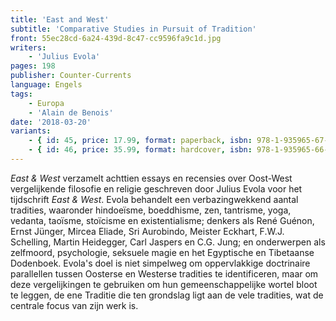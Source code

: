 ```yaml
---
title: 'East and West'
subtitle: 'Comparative Studies in Pursuit of Tradition'
front: 55ec28cd-6a24-439d-8c47-cc9596fa9c1d.jpg
writers:
    - 'Julius Evola'
pages: 198
publisher: Counter-Currents
language: Engels
tags:
    - Europa
    - 'Alain de Benois'
date: '2018-03-20'
variants:
    - { id: 45, price: 17.99, format: paperback, isbn: 978-1-935965-67-1 }
    - { id: 46, price: 35.99, format: hardcover, isbn: 978-1-935965-66-4 }
---
```


*East & West* verzamelt achttien essays en recensies over Oost-West vergelijkende filosofie en religie geschreven door Julius Evola voor het tijdschrift *East & West*. Evola behandelt een verbazingwekkend aantal tradities, waaronder hindoeïsme, boeddhisme, zen, tantrisme, yoga, vedanta, taoïsme, stoïcisme en existentialisme; denkers als René Guénon, Ernst Jünger, Mircea Eliade, Sri Aurobindo, Meister Eckhart, F.W.J. Schelling, Martin Heidegger, Carl Jaspers en C.G. Jung; en onderwerpen als zelfmoord, psychologie, seksuele magie en het Egyptische en Tibetaanse Dodenboek. Evola's doel is niet simpelweg om oppervlakkige doctrinaire parallellen tussen Oosterse en Westerse tradities te identificeren, maar om deze vergelijkingen te gebruiken om hun gemeenschappelijke wortel bloot te leggen, de ene Traditie die ten grondslag ligt aan de vele tradities, wat de centrale focus van zijn werk is.
